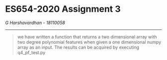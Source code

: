 # ES654-2020 Assignment 3

*G Harshavardhan* - *18110058*

------

> we have written a function that returns a two dimensional array with two degree polynomial features when given a one dimensional numpy array as an input.
>The results can be acquired by executing q4_pf_test.py

